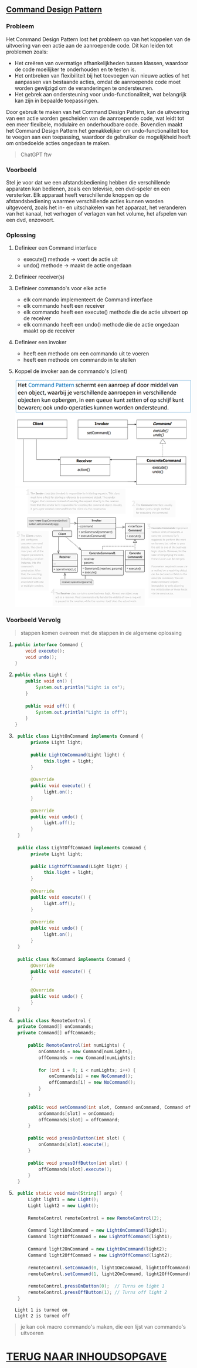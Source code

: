 ## [Command Design Pattern](https://www.youtube.com/watch?v=9qA5kw8dcSU)

### Probleem

Het Command Design Pattern lost het probleem op van het koppelen van de uitvoering van een actie aan de aanroepende
code. Dit kan leiden tot problemen zoals:

- Het creëren van overmatige afhankelijkheden tussen klassen, waardoor de code moeilijker te onderhouden en te testen
  is.
- Het ontbreken van flexibiliteit bij het toevoegen van nieuwe acties of het aanpassen van bestaande acties, omdat de
  aanroepende code moet worden gewijzigd om de veranderingen te ondersteunen.
- Het gebrek aan ondersteuning voor undo-functionaliteit, wat belangrijk kan zijn in bepaalde toepassingen.

Door gebruik te maken van het Command Design Pattern, kan de uitvoering van een actie worden gescheiden van de
aanroepende code, wat leidt tot een meer flexibele, modulaire en onderhoudbare code. Bovendien maakt het Command Design
Pattern het gemakkelijker om undo-functionaliteit toe te voegen aan een toepassing, waardoor de gebruiker de
mogelijkheid heeft om onbedoelde acties ongedaan te maken.

> ChatGPT ftw

### Voorbeeld

Stel je voor dat we een afstandsbediening hebben die verschillende apparaten kan bedienen, zoals een televisie, een
dvd-speler en een versterker. Elk apparaat heeft verschillende knoppen op de afstandsbediening waarmee verschillende
acties kunnen worden uitgevoerd, zoals het in- en uitschakelen van het apparaat, het veranderen van het kanaal, het
verhogen of verlagen van het volume, het afspelen van een dvd, enzovoort.

### Oplossing

1. Definieer een Command interface
    - execute() methode -> voert de actie uit
    - undo() methode -> maakt de actie ongedaan
2. Definieer receiver(s)
3. Definieer commando's voor elke actie
    - elk commando implementeert de Command interface
    - elk commando heeft een receiver
    - elk commando heeft een execute() methode die de actie uitvoert op de receiver
    - elk commando heeft een undo() methode die de actie ongedaan maakt op de receiver
4. Definieer een invoker
    - heeft een methode om een commando uit te voeren
    - heeft een methode om commando in te stellen
5. Koppel de invoker aan de commando's (client)

   ![img.png](img.png)
   ![img_1.png](img_1.png)

### Voorbeeld Vervolg

> stappen komen overeen met de stappen in de algemene oplossing

1. ```java
   public interface Command {
       void execute();
       void undo();
   }
   ```

2. ```java
   public class Light {
       public void on() {
           System.out.println("Light is on");
       }
   
       public void off() {
           System.out.println("Light is off");
       }
   }
   ```

3. ```java
    public class LightOnCommand implements Command {
         private Light light;
    
         public LightOnCommand(Light light) {
              this.light = light;
         }
    
         @Override
         public void execute() {
              light.on();
         }
    
         @Override
         public void undo() {
              light.off();
         }
    }
    
    public class LightOffCommand implements Command {
         private Light light;
    
         public LightOffCommand(Light light) {
              this.light = light;
         }
    
         @Override
         public void execute() {
              light.off();
         }
    
         @Override
         public void undo() {
              light.on();
         }
    }
   
    public class NoCommand implements Command {
         @Override
         public void execute() {
         }
    
         @Override
         public void undo() {
         }
    }
    ```

4. ```java
    public class RemoteControl {
    private Command[] onCommands;
    private Command[] offCommands;
    
        public RemoteControl(int numLights) {
            onCommands = new Command[numLights];
            offCommands = new Command[numLights];
    
            for (int i = 0; i < numLights; i++) {
                onCommands[i] = new NoCommand();
                offCommands[i] = new NoCommand();
            }
        }
    
        public void setCommand(int slot, Command onCommand, Command offCommand) {
            onCommands[slot] = onCommand;
            offCommands[slot] = offCommand;
        }
    
        public void pressOnButton(int slot) {
            onCommands[slot].execute();
        }
    
        public void pressOffButton(int slot) {
            offCommands[slot].execute();
        }
    }
    ```

5. ```java
    public static void main(String[] args) {
        Light light1 = new Light();
        Light light2 = new Light();
    
        RemoteControl remoteControl = new RemoteControl(2);
    
        Command light1OnCommand = new LightOnCommand(light1);
        Command light1OffCommand = new LightOffCommand(light1);
    
        Command light2OnCommand = new LightOnCommand(light2);
        Command light2OffCommand = new LightOffCommand(light2);
    
        remoteControl.setCommand(0, light1OnCommand, light1OffCommand);
        remoteControl.setCommand(1, light2OnCommand, light2OffCommand);
    
        remoteControl.pressOnButton(0);  // Turns on light 1
        remoteControl.pressOffButton(1); // Turns off light 2
    }
    ```

    ```
    Light 1 is turned on
    Light 2 is turned off
    ```

> je kan ook macro commando's maken, die een lijst van commando's uitvoeren

# [TERUG NAAR INHOUDSOPGAVE](../README.md)
